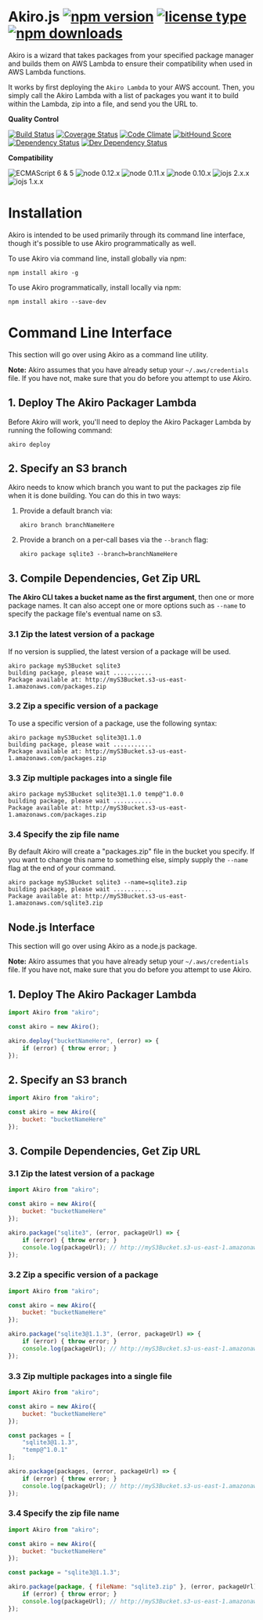 # Akiro.js [![npm version](https://img.shields.io/npm/v/akiro.svg)](https://www.npmjs.com/package/akiro) [![license type](https://img.shields.io/npm/l/akiro.svg)](https://github.com/FreeAllMedia/akiro.git/blob/master/LICENSE) [![npm downloads](https://img.shields.io/npm/dm/akiro.svg)](https://www.npmjs.com/package/akiro)

Akiro is a wizard that takes packages from your specified package manager and builds them on AWS Lambda to ensure their compatibility when used in AWS Lambda functions.

It works by first deploying the `Akiro Lambda` to your AWS account. Then, you simply call the Akiro Lambda with a list of packages you want it to build within the Lambda, zip into a file, and send you the URL to.

**Quality Control**

[![Build Status](https://travis-ci.org/FreeAllMedia/akiro.png?branch=master)](https://travis-ci.org/FreeAllMedia/akiro) [![Coverage Status](https://coveralls.io/repos/FreeAllMedia/akiro/badge.svg)](https://coveralls.io/r/FreeAllMedia/akiro) [![Code Climate](https://codeclimate.com/github/FreeAllMedia/akiro/badges/gpa.svg)](https://codeclimate.com/github/FreeAllMedia/akiro)  [![bitHound Score](https://www.bithound.io/github/FreeAllMedia/akiro/badges/score.svg)](https://www.bithound.io/github/FreeAllMedia/akiro)  [![Dependency Status](https://david-dm.org/FreeAllMedia/akiro.png?theme=shields.io)](https://david-dm.org/FreeAllMedia/akiro?theme=shields.io) [![Dev Dependency Status](https://david-dm.org/FreeAllMedia/akiro/dev-status.svg)](https://david-dm.org/FreeAllMedia/akiro?theme=shields.io#info=devDependencies)

**Compatibility**

![ECMAScript 6 & 5](https://img.shields.io/badge/ECMAScript-6%20/%205-red.svg) ![node 0.12.x](https://img.shields.io/badge/node-0.12.x-brightgreen.svg) ![node 0.11.x](https://img.shields.io/badge/node-0.11.x-brightgreen.svg) ![node 0.10.x](https://img.shields.io/badge/node-0.10.x-brightgreen.svg) ![iojs 2.x.x](https://img.shields.io/badge/iojs-2.x.x-brightgreen.svg) ![iojs 1.x.x](https://img.shields.io/badge/iojs-1.x.x-brightgreen.svg)

# Installation

Akiro is intended to be used primarily through its command line interface, though it's possible to use Akiro programmatically as well.

To use Akiro via command line, install globally via npm:

``` shell
npm install akiro -g
```

To use Akiro programmatically, install locally via npm:

``` shell
npm install akiro --save-dev
```

# Command Line Interface

This section will go over using Akiro as a command line utility.

**Note:** Akiro assumes that you have already setup your `~/.aws/credentials` file. If you have not, make sure that you do before you attempt to use Akiro.

## 1. Deploy The Akiro Packager Lambda

Before Akiro will work, you'll need to deploy the Akiro Packager Lambda by running the following command:

``` shell
akiro deploy
```

## 2. Specify an S3 branch

Akiro needs to know which branch you want to put the packages zip file when it is done building. You can do this in two ways:

1. Provide a default branch via:

	``` shell
	akiro branch branchNameHere
	```

2. Provide a branch on a per-call bases via the `--branch` flag:

	``` shell
	akiro package sqlite3 --branch=branchNameHere
	```

## 3. Compile Dependencies, Get Zip URL

**The Akiro CLI takes a bucket name as the first argument**, then one or more package names. It can also accept one or more options such as `--name` to specify the package file's eventual name on s3.

### 3.1 Zip the latest version of a package

If no version is supplied, the latest version of a package will be used.

``` shell
akiro package myS3Bucket sqlite3
building package, please wait ...........
Package available at: http://myS3Bucket.s3-us-east-1.amazonaws.com/packages.zip
```

### 3.2 Zip a specific version of a package

To use a specific version of a package, use the following syntax:

``` shell
akiro package myS3Bucket sqlite3@1.1.0
building package, please wait ...........
Package available at: http://myS3Bucket.s3-us-east-1.amazonaws.com/packages.zip
```

### 3.3 Zip multiple packages into a single file



``` shell
akiro package myS3Bucket sqlite3@1.1.0 temp@^1.0.0
building package, please wait ...........
Package available at: http://myS3Bucket.s3-us-east-1.amazonaws.com/packages.zip
```

### 3.4 Specify the zip file name

By default Akiro will create a "packages.zip" file in the bucket you specify. If you want to change this name to something else, simply supply the `--name` flag at the end of your command.

``` shell
akiro package myS3Bucket sqlite3 --name=sqlite3.zip
building package, please wait ...........
Package available at: http://myS3Bucket.s3-us-east-1.amazonaws.com/sqlite3.zip
```

## Node.js Interface

This section will go over using Akiro as a node.js package.

**Note:** Akiro assumes that you have already setup your `~/.aws/credentials` file. If you have not, make sure that you do before you attempt to use Akiro.

## 1. Deploy The Akiro Packager Lambda

``` javascript
import Akiro from "akiro";

const akiro = new Akiro();

akiro.deploy("bucketNameHere", (error) => {
	if (error) { throw error; }
});
```

## 2. Specify an S3 branch

``` javascript
import Akiro from "akiro";

const akiro = new Akiro({
	bucket: "bucketNameHere"
});
```

## 3. Compile Dependencies, Get Zip URL

### 3.1 Zip the latest version of a package

``` javascript
import Akiro from "akiro";

const akiro = new Akiro({
	bucket: "bucketNameHere"
});

akiro.package("sqlite3", (error, packageUrl) => {
	if (error) { throw error; }
	console.log(packageUrl); // http://myS3Bucket.s3-us-east-1.amazonaws.com/packages.zip
});
```

### 3.2 Zip a specific version of a package

``` javascript
import Akiro from "akiro";

const akiro = new Akiro({
	bucket: "bucketNameHere"
});

akiro.package("sqlite3@1.1.3", (error, packageUrl) => {
	if (error) { throw error; }
	console.log(packageUrl); // http://myS3Bucket.s3-us-east-1.amazonaws.com/packages.zip
});
```

### 3.3 Zip multiple packages into a single file

``` javascript
import Akiro from "akiro";

const akiro = new Akiro({
	bucket: "bucketNameHere"
});

const packages = [
	"sqlite3@1.1.3",
	"temp@^1.0.1"
];

akiro.package(packages, (error, packageUrl) => {
	if (error) { throw error; }
	console.log(packageUrl); // http://myS3Bucket.s3-us-east-1.amazonaws.com/packages.zip
});
```

### 3.4 Specify the zip file name

``` javascript
import Akiro from "akiro";

const akiro = new Akiro({
	bucket: "bucketNameHere"
});

const package = "sqlite3@1.1.3";

akiro.package(package, { fileName: "sqlite3.zip" }, (error, packageUrl) => {
	if (error) { throw error; }
	console.log(packageUrl); // http://myS3Bucket.s3-us-east-1.amazonaws.com/sqlite3.zip
});
```
